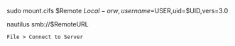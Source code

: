 sudo mount.cifs $Remote $Local -o rw,username=$USER,uid=$UID,vers=3.0

nautilus smb://$RemoteURL

`File > Connect to Server`



